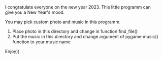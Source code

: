 I congratulate everyone on the new year 2023.
This little programm can give you a New Year's mood.

You may pick custom photo and music in this programm.
1) Place photo in this directory and change in function find_file()
2) Put the music in this directory and change argument of pygame.music() function to your music name

Enjoy))
